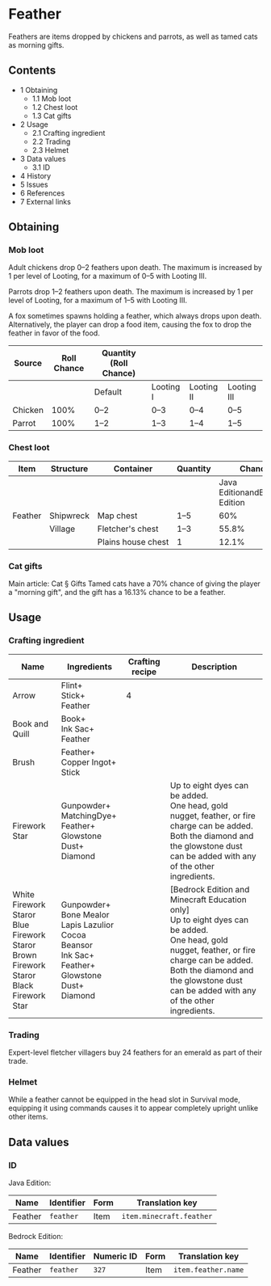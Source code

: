 # Feather
Feathers are items dropped by chickens and parrots, as well as tamed cats as morning gifts.

## Contents
- 1 Obtaining
	- 1.1 Mob loot
	- 1.2 Chest loot
	- 1.3 Cat gifts
- 2 Usage
	- 2.1 Crafting ingredient
	- 2.2 Trading
	- 2.3 Helmet
- 3 Data values
	- 3.1 ID
- 4 History
- 5 Issues
- 6 References
- 7 External links

## Obtaining
### Mob loot
Adult chickens drop 0–2 feathers upon death. The maximum is increased by 1 per level of Looting, for a maximum of 0–5 with Looting III.

Parrots drop 1–2 feathers upon death. The maximum is increased by 1 per level of Looting, for a maximum of 1–5 with Looting III.

A fox sometimes spawns holding a feather, which always drops upon death. Alternatively, the player can drop a food item, causing the fox to drop the feather in favor of the food.

| Source  | Roll Chance | Quantity (Roll Chance) |           |            |             |
|---------|-------------|------------------------|-----------|------------|-------------|
|         |             | Default                | Looting I | Looting II | Looting III |
| Chicken | 100%        | 0–2                    | 0–3       | 0–4        | 0–5         |
| Parrot  | 100%        | 1–2                    | 1–3       | 1–4        | 1–5         |

### Chest loot
| Item    | Structure | Container          | Quantity | Chance                         |
|---------|-----------|--------------------|----------|--------------------------------|
|         |           |                    |          | Java EditionandBedrock Edition |
| Feather | Shipwreck | Map chest          | 1–5      | 60%                            |
|         | Village   | Fletcher's chest   | 1–3      | 55.8%                          |
|         |           | Plains house chest | 1        | 12.1%                          |

### Cat gifts
Main article: Cat § Gifts
Tamed cats have a 70% chance of giving the player a "morning gift", and the gift has a 16.13% chance to be a feather.

## Usage
### Crafting ingredient
| Name                                                                                             | Ingredients                                                                                                               | Crafting recipe | Description                                                                                                                                                                                                                                      |
|--------------------------------------------------------------------------------------------------|---------------------------------------------------------------------------------------------------------------------------|-----------------|--------------------------------------------------------------------------------------------------------------------------------------------------------------------------------------------------------------------------------------------------|
| Arrow                                                                                            | Flint+<br/>Stick+<br/>Feather                                                                                             | 4               |                                                                                                                                                                                                                                                  |
| Book and Quill                                                                                   | Book+<br/>Ink Sac+<br/>Feather                                                                                            |                 |                                                                                                                                                                                                                                                  |
| Brush                                                                                            | Feather+<br/>Copper Ingot+<br/>Stick                                                                                      |                 |                                                                                                                                                                                                                                                  |
| Firework Star                                                                                    | Gunpowder+<br/>MatchingDye+<br/>Feather+<br/>Glowstone Dust+<br/>Diamond                                                  |                 | Up to eight dyes can be added.<br/>One head, gold nugget, feather, or fire charge can be added.<br/>Both the diamond and the glowstone dust can be added with any of the other ingredients.                                                      |
| White Firework Staror<br/>Blue Firework Staror<br/>Brown Firework Staror<br/>Black Firework Star | Gunpowder+<br/>Bone Mealor<br/>Lapis Lazulior<br/>Cocoa Beansor<br/>Ink Sac+<br/>Feather+<br/>Glowstone Dust+<br/>Diamond |                 | ‌[Bedrock Edition and Minecraft Education  only]<br/>Up to eight dyes can be added.<br/>One head, gold nugget, feather, or fire charge can be added.<br/>Both the diamond and the glowstone dust can be added with any of the other ingredients. |

### Trading
Expert-level fletcher villagers buy 24 feathers for an emerald as part of their trade.

### Helmet

While a feather cannot be equipped in the head slot in Survival mode, equipping it using commands causes it to appear completely upright unlike other items.




## Data values
### ID
Java Edition:

| Name    | Identifier | Form | Translation key          |
|---------|------------|------|--------------------------|
| Feather | `feather`  | Item | `item.minecraft.feather` |

Bedrock Edition:

| Name    | Identifier | Numeric ID | Form | Translation key     |
|---------|------------|------------|------|---------------------|
| Feather | `feather`  | `327`      | Item | `item.feather.name` |

